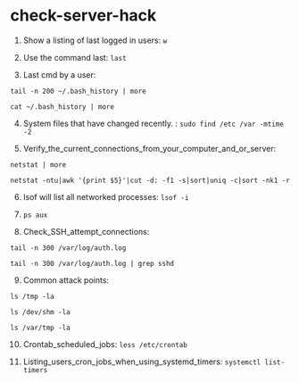 # check-server-hack
1. Show a listing of last logged in users: `w`

2. Use the command last: `last`

3. Last cmd by a user: 

`tail -n 200 ~/.bash_history | more`

`cat ~/.bash_history | more`

4. System files that have changed recently. : `sudo find /etc /var -mtime -2`

5. Verify_the_current_connections_from_your_computer_and_or_server: 

`netstat | more`

`netstat -ntu|awk '{print $5}'|cut -d: -f1 -s|sort|uniq -c|sort -nk1 -r`

6. lsof will list all networked processes: `lsof -i`

7. `ps aux`

8. Check_SSH_attempt_connections: 

`tail -n 300 /var/log/auth.log`

`tail -n 300 /var/log/auth.log | grep sshd`

9. Common attack points: 

`ls /tmp -la` 

`ls /dev/shm -la` 

`ls /var/tmp -la`

10. Crontab_scheduled_jobs: `less /etc/crontab`

11. Listing_users_cron_jobs_when_using_systemd_timers: `systemctl list-timers`

